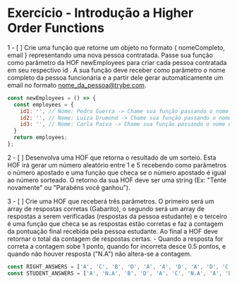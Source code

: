 # Exercício - Introdução a Higher Order Functions

  1 - [ ] Crie uma função que retorne um objeto no formato { nomeCompleto, email } representando uma nova pessoa contratada. Passe sua função como parâmetro da HOF newEmployees para criar cada pessoa contratada em seu respectivo id . A sua função deve receber como parâmetro o nome completo da pessoa funcionária e a partir dele gerar automaticamente um email no formato nome_da_pessoa@trybe.com.

  ```js
  const newEmployees = () => {
    const employees = {
      id1: '', // Nome: Pedro Guerra -> Chame sua função passando o nome Pedro Guerra como parâmetro, substituindo as aspas
      id2: '', // Nome: Luiza Drumond -> Chame sua função passando o nome Luiza Drumond como parâmetro, substituindo as aspas
      id3: '', // Nome: Carla Paiva -> Chame sua função passando o nome Carla Paiva como parâmetro, substituindo as aspas
    }
    return employees;
  };
  ```

  2 - [ ] Desenvolva uma HOF que retorna o resultado de um sorteio. Esta HOF irá gerar um número aleatório entre 1 e 5 recebendo como parâmetros o número apostado e uma função que checa se o número apostado é igual ao número sorteado. O retorno da sua HOF deve ser uma string (Ex: "Tente novamente" ou "Parabéns você ganhou").

  3 - [ ] Crie uma HOF que receberá três parâmetros. O primeiro será um array de respostas corretas (Gabarito), o segundo será um array de respostas a serem verificadas (respostas da pessoa estudante) e o terceiro é uma função que checa se as respostas estão corretas e faz a contagem da pontuação final recebida pela pessoa estudante. Ao final a HOF deve retornar o total da contagem de respostas certas.
    - Quando a resposta for correta a contagem sobe 1 ponto, quando for incorreta desce 0.5 pontos, e quando não houver resposta ("N.A") não altera-se a contagem.

  ```js
  const RIGHT_ANSWERS = ['A', 'C', 'B', 'D', 'A', 'A', 'D', 'A', 'D', 'C'];
  const STUDENT_ANSWERS = ['A', 'N.A', 'B', 'D', 'A', 'C', 'N.A', 'A', 'D', 'B'];
  ```
